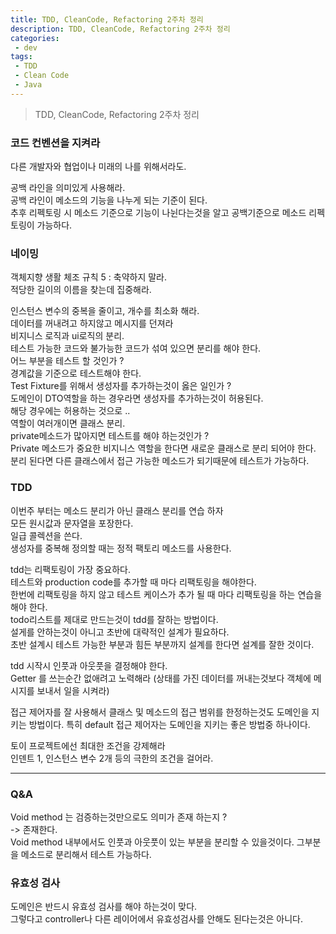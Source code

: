 ```yaml
---
title: TDD, CleanCode, Refactoring 2주차 정리
description: TDD, CleanCode, Refactoring 2주차 정리
categories:
 - dev
tags:
 - TDD
 - Clean Code
 - Java
---
```

> TDD, CleanCode, Refactoring 2주차 정리

### 코드 컨벤션을 지켜라
다른 개발자와 협업이나 미래의 나를 위해서라도.  

공백 라인을 의미있게 사용해라.  
공백 라인이 메소드의 기능을 나누게 되는 기준이 된다.   
추후 리펙토링 시 메소드 기준으로 기능이 나뉜다는것을 알고 공백기준으로 메소드 리펙토링이 가능하다.  

### 네이밍
객체지향 생활 체조 규칙 5 : 축약하지 말라.  
적당한 길이의 이름을 찾는데 집중해라.  

인스턴스 변수의 중복을 줄이고, 개수를 최소화 해라.  
데이터를 꺼내려고 하지않고 메시지를 던져라  
비지니스 로직과 ui로직의 분리.  
테스트 가능한 코드와 불가능한 코드가 섞여 있으면 분리를 해야 한다.  
어느 부분을 테스트 할 것인가 ?  
경계값을 기준으로 테스트해야 한다.  
Test Fixture를 위해서 생성자를 추가하는것이 옳은 일인가 ?   
도메인이 DTO역할을 하는 경우라면 생성자를 추가하는것이 허용된다.   
해당 경우에는 허용하는 것으로 ..   
역할이 여러개이면 클래스 분리.  
private메소드가 많아지면 테스트를 해야 하는것인가 ?   
Private 메소드가 중요한 비지니스 역할을 한다면 새로운 클래스로 분리 되어야 한다.   
분리 된다면 다른 클래스에서 접근 가능한 메소드가 되기때문에 테스트가 가능하다.  

### TDD 
이번주 부터는 메소드 분리가 아닌 클래스 분리를 연습 하자  
모든 원시값과 문자열을 포장한다.   
일급 콜렉션을 쓴다.  
생성자를 중복해 정의할 때는 정적 팩토리 메소드를 사용한다.  

tdd는 리팩토링이 가장 중요하다.  
테스트와 production code를 추가할 때 마다 리팩토링을 해야한다.  
한번에 리팩토링을 하지 않고 테스트 케이스가 추가 될 때 마다 리팩토링을 하는 연습을 해야 한다.  
todo리스트를 제대로 만드는것이 tdd를 잘하는 방법이다.  
설게를 안하는것이 아니고 초반에 대략적인 설계가 필요하다.  
초반 설계시 테스트 가능한 부분과 힘든 부분까지 설계를 한다면 설계를 잘한 것이다.  

tdd 시작시 인풋과 아웃풋을 결정해야 한다.  
Getter 를 쓰는순간 없애려고 노력해라 (상태를 가진 데이터를 꺼내는것보다 객체에 메시지를 보내서 일을 시켜라)  

접근 제어자를 잘 사용해서 클래스 및 메소드의 접근 범위를 한정하는것도 도메인을 지키는 방법이다.   특히 default 접근 제어자는 도메인을 지키는 좋은 방법중 하나이다.  

토이 프로젝트에선 최대한 조건을 강제해라  
인덴트 1, 인스턴스 변수 2개 등의 극한의 조건을 걸어라.  

---
### Q&A
Void method 는 검증하는것만으로도 의미가 존재 하는지 ?  
-> 존재한다.  
Void method 내부에서도 인풋과 아웃풋이 있는 부분을 분리할 수 있을것이다. 그부분을 메소드로 분리해서 테스트 가능하다.  

### 유효성 검사
도메인은 반드시 유효성 검사를 해야 하는것이 맞다.   
그렇다고 controller나 다른 레이어에서 유효성검사를 안해도 된다는것은 아니다.  